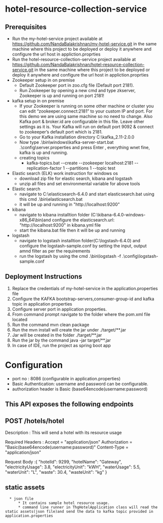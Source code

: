 # hotel-resource-collection-service
## Prerequisites
 * Run the my-hotel-service project available at https://github.com/NandaBalakrishnan/my-hotel-service.git in the same machine where this project to be deployed or deploy it anywhere and configure the url host in appliction.proprties
 * Run the hotel-resource-collection-service project available at https://github.com/NandaBalakrishnan/hotel-resource-collection-service.git  in the same machine where this project to be deployed or deploy it anywhere and configure the url host in appliction.proprties
 * Zookeeper setup in on premise
    * Default Zookeeper port in zoo.cfg file (Default port 2181).
    * Run Zookeeper by opening a new cmd and type zkserver, Zookeeper is up and running on port 2181!
 * kafka setup in on premise
    *  If your Zookeeper is running on some other machine or cluster you can edit “zookeeper.connect:2181” to your custom IP and port. For this demo we are using same machine so no need to change. 
    Also Kafka port & broker.id are configurable in this file. Leave other settings as it is.
    Your Kafka will run on default port 9092 & connect to zookeeper’s default port which is 2181.
    * Go to your Kafka installation directory C:\kafka_2.11-2.0.0
    * Now type .\bin\windows\kafka-server-start.bat .\config\server.properties and press Enter , everything wnet fine, kafka is up and running.
    * creating topics
      * kafka-topics.bat --create --zookeeper localhost:2181 --replication-factor 1 --partitions 1 --topic test
 * Elastic search (ELK) work instruction for windows os
   * download zip file for elastic search, kibana and logstash 
   * unzip all files and set environmental variable for above tools 
 * Elastic search
   * navigate to C:\elasticsearch-6.4.0 and start elasticsearch.bat using this cmd .\bin\elasticsearch.bat
   * it will be up and running in "http://localhost:9200"
 * kibana 
   * navigate to kibana installtion folder (C:\kibana-6.4.0-windows-x86_64\bin)and configure the elasticsearch.url: "http://localhost:9200" in kibana.yml file 
   * start the kibana.bat file then it will be up and running 
 * logstash
   * navigate to logstash installtion folder(C:\logstash-6.4.0\) and configure the logstash-sample.conf by setting the input, output amnd filter as per the requirements
   * run the logstash by using the cmd .\bin\logstash -f .\config\logstash-sample.conf
    
## Deployment Instructions    
1) Replace the credentials of my-hotel-service in the application.properties file
2) Configure the KAFKA bootstrap-servers,consumer-group-id and kafka topic in application properties
3) Configure server port in application properties.
4) From command prompt navigate to the folder where the pom.xml file located
5) Run the command mvn clean package
6) Run the mvn install will create the jar under ./target/**.jar 
7) Jar will be created in the folder ./target/**.jar
8) Run the jar by the command java -jar target/**.jar
9) In case of IDE, run the project as spring boot app


# Configuration
 * port no : 8086 (configurable in application.properties)    
 * Basic Authentication: username and password can be configurable.
 * authorization header is Basic (base64encode(username:password)

## This API exposes the following endpoints

## POST  /hotels/hotel

Description : This will send a hotel with its resource usage

Required Headers : Accept = "application/json" Authorization = "Basic(base64encode(username:password)" Content-Type = "application/json"

Request Body :{
		"hotelId": 9299,
		"hotelName": "Gateway",
		"electricityUsage": 3.8,
		"electricityUnit": "kWH",
		"waterUsage": 5.5,
		"waterUnit": "L",
		"waste": 30.4,
		"wasteUnit": "kg"
	}
  
  ## static assets
      * json file 
          * It contains sample hotel resource usage.
          * command line runner in ThgHotelApplication class will read the static assets(json file)and send the data to kafka topic provided in application.properties
   
